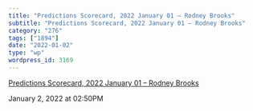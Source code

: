 ```yaml
---
title: "Predictions Scorecard, 2022 January 01 – Rodney Brooks"
subtitle: "Predictions Scorecard, 2022 January 01 – Rodney Brooks"
category: "276"
tags: ["1894"]
date: "2022-01-02"
type: "wp"
wordpress_id: 3169
---
```

[ Predictions Scorecard, 2022 January 01 – Rodney Brooks](http://rodneybrooks.com/predictions-scorecard-2022-january-01/)
 
January 2, 2022 at 02:50PM